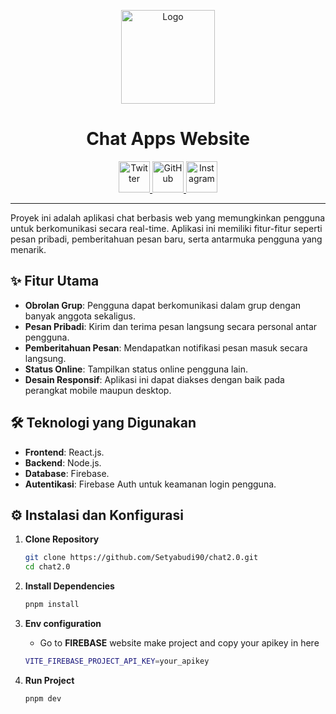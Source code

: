<p align="center">
  <img src="https://i.ibb.co.com/Sn7b3YN/dashboard-profile-logo-transformed.jpg" alt="Logo" width="150">
</p>

<h1 align="center">Chat Apps Website</h1>

<p align="center">
  <a href="https://twitter.com/#">
    <img src="https://img.icons8.com/color/48/000000/twitter--v1.png" alt="Twitter" width="50" height="50"/>
  </a>
  <a href="https://github.com/Setyabudi90">
    <img src="https://img.icons8.com/ios-filled/50/000000/github.png" alt="GitHub" width="50" height="50"/>
  </a>
  <a href="https://www.instagram.com/@i.setya_b">
    <img src="https://img.icons8.com/color/48/000000/instagram-new--v1.png" alt="Instagram" width="50" height="50"/>
  </a>
</p>

---

Proyek ini adalah aplikasi chat berbasis web yang memungkinkan pengguna untuk berkomunikasi secara real-time. Aplikasi ini memiliki fitur-fitur seperti pesan pribadi, pemberitahuan pesan baru, serta antarmuka pengguna yang menarik.

## ✨ Fitur Utama

- **Obrolan Grup**: Pengguna dapat berkomunikasi dalam grup dengan banyak anggota sekaligus.
- **Pesan Pribadi**: Kirim dan terima pesan langsung secara personal antar pengguna.
- **Pemberitahuan Pesan**: Mendapatkan notifikasi pesan masuk secara langsung.
- **Status Online**: Tampilkan status online pengguna lain.
- **Desain Responsif**: Aplikasi ini dapat diakses dengan baik pada perangkat mobile maupun desktop.

## 🛠️ Teknologi yang Digunakan

- **Frontend**: React.js.
- **Backend**: Node.js.
- **Database**: Firebase.
- **Autentikasi**: Firebase Auth untuk keamanan login pengguna.

## ⚙️ Instalasi dan Konfigurasi

1. **Clone Repository**

   ```bash
   git clone https://github.com/Setyabudi90/chat2.0.git
   cd chat2.0
   ```
2. **Install Dependencies**

   ```bash
   pnpm install
   
2. **Env configuration**
   - Go to **FIREBASE** website make project and copy your apikey in here
     
   ```bash
   VITE_FIREBASE_PROJECT_API_KEY=your_apikey
   
   
4. **Run Project**

   ```bash
   pnpm dev
   ```
